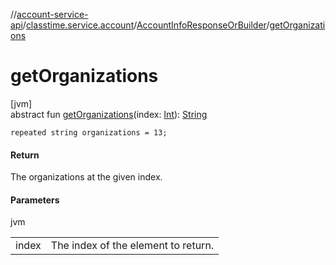 //[account-service-api](../../../index.md)/[classtime.service.account](../index.md)/[AccountInfoResponseOrBuilder](index.md)/[getOrganizations](get-organizations.md)

# getOrganizations

[jvm]\
abstract fun [getOrganizations](get-organizations.md)(index: [Int](https://kotlinlang.org/api/latest/jvm/stdlib/kotlin/-int/index.html)): [String](https://docs.oracle.com/javase/8/docs/api/java/lang/String.html)

`repeated string organizations = 13;`

#### Return

The organizations at the given index.

#### Parameters

jvm

| | |
|---|---|
| index | The index of the element to return. |

